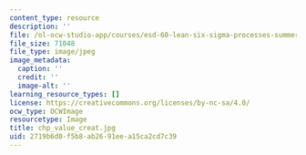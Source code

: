 ```yaml
---
content_type: resource
description: ''
file: /ol-ocw-studio-app/courses/esd-60-lean-six-sigma-processes-summer-2004/2719b6d0f5b8ab2691eea15ca2cd7c39_chp_value_creat.jpg
file_size: 71048
file_type: image/jpeg
image_metadata:
  caption: ''
  credit: ''
  image-alt: ''
learning_resource_types: []
license: https://creativecommons.org/licenses/by-nc-sa/4.0/
ocw_type: OCWImage
resourcetype: Image
title: chp_value_creat.jpg
uid: 2719b6d0-f5b8-ab26-91ee-a15ca2cd7c39
---
```

